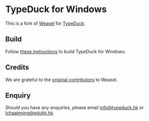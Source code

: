 ﻿# TypeDuck for Windows

This is a fork of [Weasel](https://github.com/rime/weasel) for [TypeDuck](https://typeduck.hk).

## Build

Follow [these instructions](./INSTALL.md) to build TypeDuck for Windows.

## Credits

We are grateful to the [original contributors](https://github.com/rime/weasel#程序設計) to Weasel.

## Enquiry

Should you have any enquiries, please email info@typeduck.hk or lchaakming@eduhk.hk.
